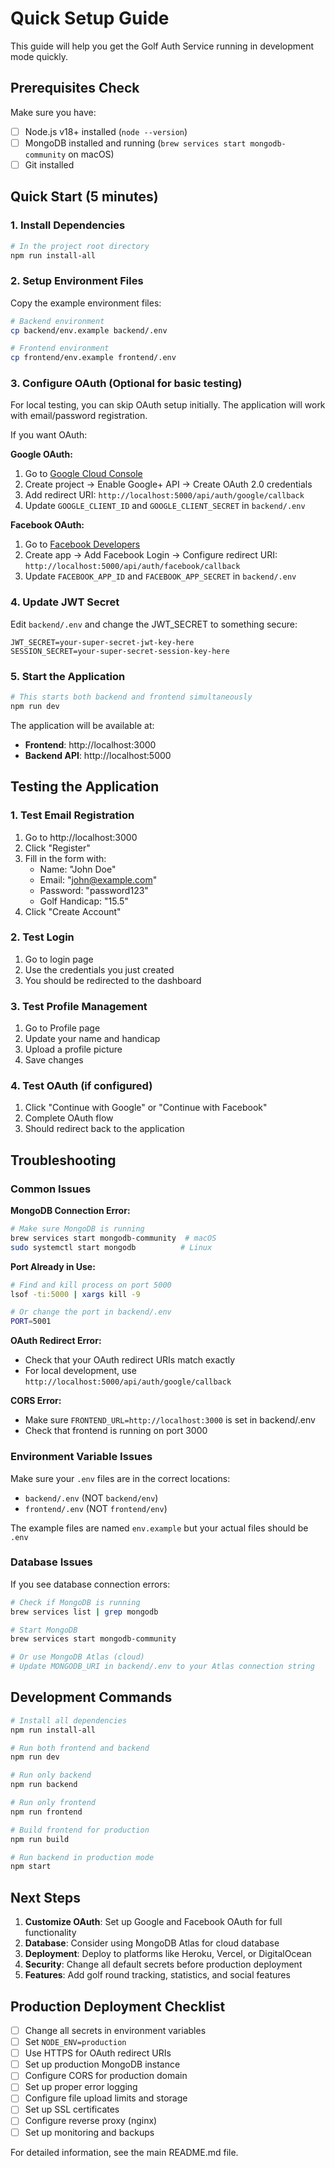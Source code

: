 # Quick Setup Guide

This guide will help you get the Golf Auth Service running in development mode quickly.

## Prerequisites Check

Make sure you have:
- [ ] Node.js v18+ installed (`node --version`)
- [ ] MongoDB installed and running (`brew services start mongodb-community` on macOS)
- [ ] Git installed

## Quick Start (5 minutes)

### 1. Install Dependencies

```bash
# In the project root directory
npm run install-all
```

### 2. Setup Environment Files

Copy the example environment files:

```bash
# Backend environment
cp backend/env.example backend/.env

# Frontend environment  
cp frontend/env.example frontend/.env
```

### 3. Configure OAuth (Optional for basic testing)

For local testing, you can skip OAuth setup initially. The application will work with email/password registration.

If you want OAuth:

**Google OAuth:**
1. Go to [Google Cloud Console](https://console.cloud.google.com/)
2. Create project → Enable Google+ API → Create OAuth 2.0 credentials
3. Add redirect URI: `http://localhost:5000/api/auth/google/callback`
4. Update `GOOGLE_CLIENT_ID` and `GOOGLE_CLIENT_SECRET` in `backend/.env`

**Facebook OAuth:**
1. Go to [Facebook Developers](https://developers.facebook.com/)
2. Create app → Add Facebook Login → Configure redirect URI: `http://localhost:5000/api/auth/facebook/callback`
3. Update `FACEBOOK_APP_ID` and `FACEBOOK_APP_SECRET` in `backend/.env`

### 4. Update JWT Secret

Edit `backend/.env` and change the JWT_SECRET to something secure:

```env
JWT_SECRET=your-super-secret-jwt-key-here
SESSION_SECRET=your-super-secret-session-key-here
```

### 5. Start the Application

```bash
# This starts both backend and frontend simultaneously
npm run dev
```

The application will be available at:
- **Frontend**: http://localhost:3000
- **Backend API**: http://localhost:5000

## Testing the Application

### 1. Test Email Registration

1. Go to http://localhost:3000
2. Click "Register"
3. Fill in the form with:
   - Name: "John Doe"
   - Email: "john@example.com"
   - Password: "password123"
   - Golf Handicap: "15.5"
4. Click "Create Account"

### 2. Test Login

1. Go to login page
2. Use the credentials you just created
3. You should be redirected to the dashboard

### 3. Test Profile Management

1. Go to Profile page
2. Update your name and handicap
3. Upload a profile picture
4. Save changes

### 4. Test OAuth (if configured)

1. Click "Continue with Google" or "Continue with Facebook"
2. Complete OAuth flow
3. Should redirect back to the application

## Troubleshooting

### Common Issues

**MongoDB Connection Error:**
```bash
# Make sure MongoDB is running
brew services start mongodb-community  # macOS
sudo systemctl start mongodb          # Linux
```

**Port Already in Use:**
```bash
# Find and kill process on port 5000
lsof -ti:5000 | xargs kill -9

# Or change the port in backend/.env
PORT=5001
```

**OAuth Redirect Error:**
- Check that your OAuth redirect URIs match exactly
- For local development, use `http://localhost:5000/api/auth/google/callback`

**CORS Error:**
- Make sure `FRONTEND_URL=http://localhost:3000` is set in backend/.env
- Check that frontend is running on port 3000

### Environment Variable Issues

Make sure your `.env` files are in the correct locations:
- `backend/.env` (NOT `backend/env`)
- `frontend/.env` (NOT `frontend/env`)

The example files are named `env.example` but your actual files should be `.env`

### Database Issues

If you see database connection errors:

```bash
# Check if MongoDB is running
brew services list | grep mongodb

# Start MongoDB
brew services start mongodb-community

# Or use MongoDB Atlas (cloud)
# Update MONGODB_URI in backend/.env to your Atlas connection string
```

## Development Commands

```bash
# Install all dependencies
npm run install-all

# Run both frontend and backend
npm run dev

# Run only backend
npm run backend

# Run only frontend  
npm run frontend

# Build frontend for production
npm run build

# Run backend in production mode
npm start
```

## Next Steps

1. **Customize OAuth**: Set up Google and Facebook OAuth for full functionality
2. **Database**: Consider using MongoDB Atlas for cloud database
3. **Deployment**: Deploy to platforms like Heroku, Vercel, or DigitalOcean
4. **Security**: Change all default secrets before production deployment
5. **Features**: Add golf round tracking, statistics, and social features

## Production Deployment Checklist

- [ ] Change all secrets in environment variables
- [ ] Set `NODE_ENV=production`
- [ ] Use HTTPS for OAuth redirect URIs
- [ ] Set up production MongoDB instance
- [ ] Configure CORS for production domain
- [ ] Set up proper error logging
- [ ] Configure file upload limits and storage
- [ ] Set up SSL certificates
- [ ] Configure reverse proxy (nginx)
- [ ] Set up monitoring and backups

For detailed information, see the main README.md file.
